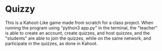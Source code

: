 # Quizzy
This is a Kahoot-Like game made from scratch for a class project. When running the program using "python3 app.py" in the terminal, the "teacher" is able to create an account, create quizzes, and host quizzes, and the "students" are able to join the quizzes, while on the same network, and participate in the quizzes, as done in Kahoot.
